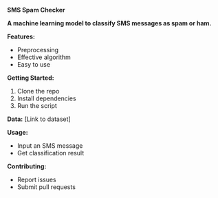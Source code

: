 **SMS Spam Checker**

**A machine learning model to classify SMS messages as spam or ham.**

**Features:**
* Preprocessing
* Effective algorithm
* Easy to use

**Getting Started:**
1. Clone the repo
2. Install dependencies
3. Run the script

**Data:**
[Link to dataset]

**Usage:**
* Input an SMS message
* Get classification result

**Contributing:**
* Report issues
* Submit pull requests
